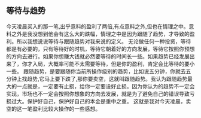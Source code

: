 ## 等待与趋势

今天凌晨买入的那一笔,出乎意料的盈利了两倍,有点意料之外,但也在情理之中。意料之外是我没想到他会有这么大的跌幅，情理之中是因为跟随了趋势，才导致的盈利。所以我想说说等待与跟随趋势对我来说的定义。
无论做任何一种投资，等待都是有必要的，只有等待好的时机，等待它朝着好的方向发展，等待它按照你预想的方向去进行。如果你想赚大钱就必然要等待的时间长一些。如果趋势已经发展出来了，你才入局，大概率可能不太需要等待，但是你的盈利，肯定会比等待的要小一些。
跟随趋势，是要跟随你当前所操作级别的趋势，比如说五分钟，你就去五分钟上找趋势,它马上要下跌了,那你要卖空，这就叫跟随趋势。我认为跟随趋势最大的一点就是，一定要有止损，给你一定要设好止损。因为你认为的趋势不一定会实现，市场也不一定会按照你想象的方向去发展，就是为了避免自己的错误导致亏损过大。保护好自己，保护好自己的本金是重中之重。
这就是我对今天凌晨，卖空的这一笔盈利比较大操作的一些感想。
